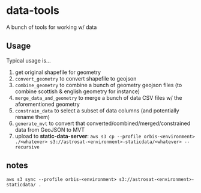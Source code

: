 # data-tools

A bunch of tools for working w/ data

## Usage

Typical usage is...

1. get original shapefile for geometry
2. `convert_geometry` to convert shapefile to geojson
3. `combine_geometry` to combine a bunch of geometry geojson files (to combine scottish & english geometry for instance)
4. `merge_data_and_geometry` to merge a bunch of data CSV files w/ the aforementioned geometry
5. `constrain_data` to select a subset of data columns (and potentially rename them)
6. `generate_mvt` to convert that converted/combined/merged/constrained data from GeoJSON to MVT
7. upload to **static-data-server**: `aws s3 cp --profile orbis-<environment> ./<whatever> s3://astrosat-<environment>-staticdata/<whatever> --recursive`

## notes

`aws s3 sync --profile orbis-<environment> s3://astrosat-<environment>-staticdata/ .`
